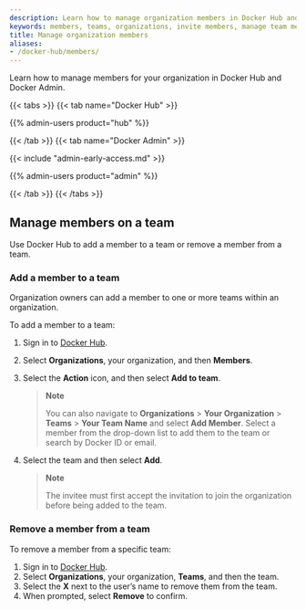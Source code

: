 ```yaml
---
description: Learn how to manage organization members in Docker Hub and Docker Admin.
keywords: members, teams, organizations, invite members, manage team members
title: Manage organization members
aliases:
- /docker-hub/members/
---
```


Learn how to manage members for your organization in Docker Hub and Docker Admin.

{{< tabs >}}
{{< tab name="Docker Hub" >}}

{{% admin-users product="hub" %}}

{{< /tab >}}
{{< tab name="Docker Admin" >}}

{{< include "admin-early-access.md" >}}

{{% admin-users product="admin" %}}

{{< /tab >}}
{{< /tabs >}}

## Manage members on a team

Use Docker Hub to add a member to a team or remove a member from a team.

### Add a member to a team

Organization owners can add a member to one or more teams within an organization.

To add a member to a team:

1. Sign in to [Docker Hub](https://hub.docker.com).
2. Select **Organizations**, your organization, and then **Members**.
3. Select the **Action** icon, and then select **Add to team**.

    > **Note**
    >
    > You can also navigate to **Organizations** > **Your Organization** > **Teams** > **Your Team Name** and select **Add Member**. Select a member from the drop-down list to add them to the team or search by Docker ID or email.
4. Select the team and then select **Add**.

    > **Note**
    >
    > The invitee must first accept the invitation to join the organization before being added to the team.
### Remove a member from a team

To remove a member from a specific team:

1. Sign in to [Docker Hub](https://hub.docker.com).
2. Select **Organizations**, your organization, **Teams**, and then the team.
3. Select the **X** next to the user’s name to remove them from the team.
4. When prompted, select **Remove** to confirm.